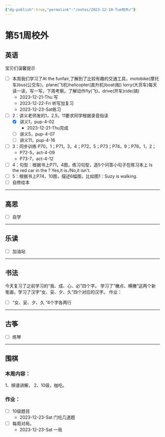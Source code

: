 ```yaml
---
{"dg-publish":true,"permalink":"/notes/2023-12-19-Tue校外/"}
---
```



# 第51周校外
## 英语
宝贝们温馨提示
- [ ] 本周我们学习了At the funfair,了解到了比较有趣的交通工具，motobike(摩托车)bus(公交车)，plane(飞机)helicopter(直升机)boat(船) lorry(大货车)每天读一读，写一写，下周考察。了解动作fly(飞)，drive(开车)ride(骑)
	- 2023-12-21-Thu 写
	- 2023-12-22-Fri 听写加复习
	- 2023-12-23-Sat练习
- [ ] 2：讲义老师发的1，2,5，11要求同学根据录音指读
	- [x] 讲义1，pup-4-02
		- 2023-12-21-Thu完成
	- [ ] 讲义5，pup-4-07
	- [ ] 讲义11，pup-4-16
- [ ] 3：同步训练 P70，1；P71，3，4；P72，5；P73；P74，9；P76，1，2；
	- P72-5，act-4-09
	- P73-7，act-4-12
- [ ] 4：句型：根据书上P71，4图，练习句型，造5个问答小句子在练习本上
	Is the red car in the ?
	Yes,it is./No,it isn't.
- [ ] 5：根据书上P74，10图，描述6幅图，比如图1：Suzy is walking.
- [ ] 自修绘本
	
---
## 高思
- [ ] 自学

---
## 乐读
- [ ] 加油站
---
## 书法
今天复习了之前学习的“我、成、心、必”四个字。
学习了“撇点、横撇”这两个新笔画，学习了汉字“女、妥、夕、久”四个对应的汉字。
作业：
- [ ] “女、妥、夕、久 ”4个字各两行

---
## 古筝
- [ ] 练琴
---
## 围棋
### 本周内容：
1、棋谱讲解，
2、10级，枷吃。
### 作业：
- [ ] 10级题目
	- 2023-12-23-Sat 门吃几道题
- [ ] 每周对局。
	- 2023-12-23-Sat 一局